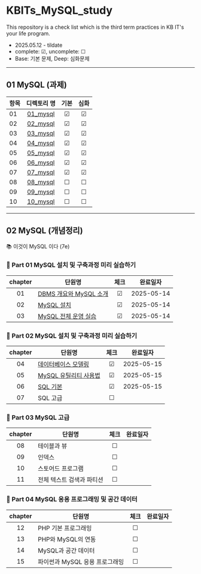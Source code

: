 # KBITs_MySQL_study
This repository is a check list which is the third term practices in KB IT's your life program.
- 2025.05.12 - tildate
- complete: ☑, uncomplete: ☐
- Base: 기본 문제, Deep: 심화문제

---

## 01 MySQL (과제)
| 항목 | 디렉토리 명 | 기본 | 심화 | 
|------|:----:|:----:|:----:|
| 01 | [01_mysql](https://github.com/yoon2fy/KBITs_MySQL_study/blob/main/01%20mySQL/01_mysql) | ☑ | ☑ |
| 02 | [02_mysql](https://github.com/yoon2fy/KBITs_MySQL_study/tree/main/01%20mySQL/02_mysql) | ☑ | ☑ |
| 03 | [03_mysql](https://github.com/yoon2fy/KBITs_MySQL_study/tree/main/01%20mySQL/03_mySQL) | ☑ | ☑ |
| 04 | [04_mysql](https://github.com/yoon2fy/KBITs_MySQL_study/tree/main/01%20mySQL/04_mysql) | ☑ | ☑ |
| 05 | [05_mysql](https://github.com/yoon2fy/KBITs_MySQL_study/tree/main/01%20mySQL/05_mysql) | ☑ | ☑ |
| 06 | [06_mysql](https://github.com/yoon2fy/KBITs_MySQL_study/tree/main/01%20mySQL/06_mysql) | ☑ | ☑ |
| 07 | [07_mysql](https://github.com/yoon2fy/KBITs_MySQL_study/tree/main/01%20mySQL/07_mysql) | ☑ | ☑ |
| 08 | [08_mysql]() | ☐ | ☐ |
| 09 | [09_mysql]() | ☐ | ☐ |
| 10 | [10_mysql]() | ☐ | ☐ |

---

## 02 MySQL (개념정리)
📚 이것이 MySQL 이다 (7e)
### 📖 Part 01 MySQL 설치 및 구축과정 미리 실습하기
|chapter|단원명|체크|완료일자|
|:-:|-|:-:|:-:|
|01|[DBMS 개요와 MySQL 소개](https://github.com/yoon2fy/KBITs_MySQL_study/blob/main/02%20mySQL/Ch01_introduction.md)    | ☑ | 2025-05-14 |
|02|[MySQL 설치](https://github.com/yoon2fy/KBITs_MySQL_study/blob/main/02%20mySQL/Ch02_install.md)                    | ☑ | 2025-05-14 |
|03|[MySQL 전체 운영 실습](https://github.com/yoon2fy/KBITs_MySQL_study/blob/main/02%20mySQL/Ch03_overallPractice.md)   | ☑ | 2025-05-14 |

### 📖 Part 02 MySQL 설치 및 구축과정 미리 실습하기
|chapter|단원명|체크|완료일자|
|:-:|-|:-:|:-:|
|04|[데이터베이스 모델링](https://github.com/yoon2fy/KBITs_MySQL_study/blob/main/02%20mySQL/Ch04_dbModeling.md)    | ☑ | 2025-05-15 |
|05|[MySQL 유틸리티 사용법](https://github.com/yoon2fy/KBITs_MySQL_study/blob/main/02%20mySQL/Ch05_mysqlUtility.md)| ☑ | 2025-05-15 |
|06|[SQL 기본](https://github.com/yoon2fy/KBITs_MySQL_study/blob/main/02%20mySQL/Ch06_sqlBasic.md)                | ☑ | 2025-05-15 |
|07|SQL 고급             | ☐ |  |

### 📖 Part 03 MySQL 고급
|chapter|단원명|체크|완료일자|
|:-:|-|:-:|:-:|
|08|테이블과 뷰              | ☐ |  |
|09|인덱스                   | ☐ |  |
|10|스토어드 프로그램        | ☐ |  |
|11|전체 텍스트 검색과 파티션| ☐ |  |

### 📖 Part 04 MySQL 응용 프로그래밍 및 공간 데이터
|chapter|단원명|체크|완료일자|
|:-:|-|:-:|:-:|
|12|PHP 기본 프로그래밍          | ☐ |  |
|13|PHP와 MySQL의 연동           | ☐ |  |
|14|MySQL과 공간 데이터          | ☐ |  |
|15|파이썬과 MySQL 응용 프로그래밍| ☐ |  |


